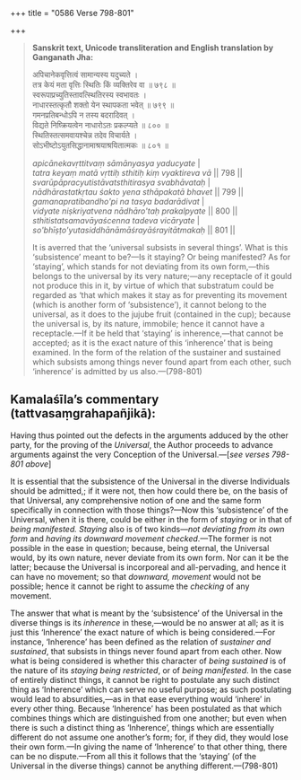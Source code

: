 +++
title = "0586 Verse 798-801"

+++
> **Sanskrit text, Unicode transliteration and English translation by Ganganath Jha:** 
>
> अपिचानेकवृत्तित्वं सामान्यस्य यदुच्यते ।  
> तत्र केयं मता वृत्तिः स्थितिः किं व्यक्तिरेव वा ॥ ७९८ ॥  
> स्वरूपाप्रच्युतिस्तावत्स्थितिरस्य स्वभावतः ।  
> नाधारस्तत्कृतौ शक्तो येन स्थापकता भवेत् ॥ ७९९ ॥  
> गमनप्रतिबन्धोऽपि न तस्य बदरादिवत् ।  
> विद्यते निष्क्रियत्वेन नाधारोऽतः प्रकल्प्यते ॥ ८०० ॥  
> स्थितिस्तत्समवायश्चेन्न तदेव विचार्यते ।  
> सोऽभीष्टोऽयुतसिद्धानामाश्रयाश्रयितात्मकः ॥ ८०१ ॥ 
>
> *apicānekavṛttitvaṃ sāmānyasya yaducyate* \|  
> *tatra keyaṃ matā vṛttiḥ sthitiḥ kiṃ vyaktireva vā* \|\| 798 \|\|  
> *svarūpāpracyutistāvatsthitirasya svabhāvataḥ* \|  
> *nādhārastatkṛtau śakto yena sthāpakatā bhavet* \|\| 799 \|\|  
> *gamanapratibandho'pi na tasya badarādivat* \|  
> *vidyate niṣkriyatvena nādhāro'taḥ prakalpyate* \|\| 800 \|\|  
> *sthitistatsamavāyaścenna tadeva vicāryate* \|  
> *so'bhīṣṭo'yutasiddhānāmāśrayāśrayitātmakaḥ* \|\| 801 \|\| 
>
> It is averred that the ‘universal subsists in several things’. What is this ‘subsistence’ meant to be?—Is it staying? Or being manifested? As for ‘staying’, which stands for not deviating from its own form,—this belongs to the universal by its very nature;—any receptacle of it gould not produce this in it, by virtue of which that substratum could be regarded as ‘that which makes it stay as for preventing its movement (which is another form of ‘subsistence’), it cannot belong to the universal, as it does to the jujube fruit (contained in the cup); because the universal is, by its nature, immobile; hence it cannot have a receptacle.—If it be held that ‘staying’ is inherence,—that cannot be accepted; as it is the exact nature of this ‘inherence’ that is being examined. In the form of the relation of the sustainer and sustained which subsists among things never found apart from each other, such ‘inherence’ is admitted by us also.—(798-801)



## Kamalaśīla’s commentary (tattvasaṃgrahapañjikā):

Having thus pointed out the defects in the arguments adduced by the other party, for the proving of the *Universal*, the Author proceeds to advance arguments against the very Conception of the Universal.—[*see verses 798-801 above*]

It is essential that the subsistence of the Universal in the diverse Individuals should be admitted,; if it were not, then how could there be, on the basis of that Universal, any comprehensive notion of one and the same form specifically in connection with those things?—Now this ‘subsistence’ of the Universal, when it is there, could be either in the form of *staying* or in that of *being manifested. Staying* also is of two kinds—*not deviating from its own form* and *having its downward movement checked*.—The former is not possible in the ease in question; because, being eternal, the Universal would, by its own nature, never deviate from its own form. Nor can it be the latter; because the Universal is incorporeal and all-pervading, and hence it can have no movement; so that *downward, movement* would not be possible; hence it cannot be right to assume the *checking* of any movement.

The answer that what is meant by the ‘subsistence’ of the Universal in the diverse things is its *inherence* in these,—would be no answer at all; as it is just this ‘Inherence’ the exact nature of which is being considered.—For instance, ‘Inherence’ has been defined as the relation of *sustainer and sustained*, that subsists in things never found apart from each other. Now what is being considered is whether this character of *being sustained* is of the nature of its *staying being restricted*, or of *being manifested*. In the case of entirely distinct things, it cannot be right to postulate any such distinct thing as ‘Inherence’ which can serve no useful purpose; as such postulating would lead to absurdities,—as in that ease everything would ‘inhere’ in every other thing. Because ‘Inherence’ has been postulated as that which combines things which are distinguished from one another; but even when there is such a distinct thing as ‘Inherence’, things which are essentially different do not assume one another’s form; for, if they did, they would lose their own form.—In giving the name of ‘Inherence’ to that other thing, there can be no dispute.—From all this it follows that the ‘staying’ (of the Universal in the diverse things) cannot be anything different.—(798-801)


